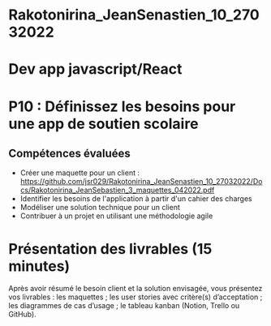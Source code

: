 # Rakotonirina_JeanSenastien_10_27032022
# Dev app javascript/React
# P10 : Définissez les besoins pour une app de soutien scolaire
## Compétences évaluées
- Créer une maquette pour un client : https://github.com/jsr029/Rakotonirina_JeanSenastien_10_27032022/Docs/Rakotonirina_JeanSebastien_3_maquettes_042022.pdf
- Identifier les besoins de l'application à partir d'un cahier des charges
- Modéliser une solution technique pour un client
- Contribuer à un projet en utilisant une méthodologie agile

# Présentation des livrables (15 minutes) 
Après avoir résumé le besoin client et la solution envisagée, vous présentez vos livrables : 
les maquettes ;
les user stories avec critère(s) d’acceptation ;
les diagrammes de cas d’usage ; 
le tableau kanban (Notion, Trello ou GitHub).
